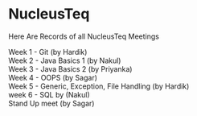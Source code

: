 # NucleusTeq
Here Are Records of all NucleusTeq Meetings

Week 1 - Git (by Hardik)  
Week 2 - Java Basics 1 (by Nakul)                                                                                                                                      
Week 3 - Java Basics 2 (by Priyanka)                                                                                                                                    
Week 4 - OOPS (by Sagar)                                                                                                                                                 
Week 5 - Generic, Exception, File Handling (by Hardik)  
week 6 - SQL by (Nakul)                                                                    
Stand Up meet (by Sagar)

